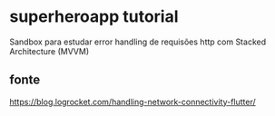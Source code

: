 # superheroapp tutorial

Sandbox para estudar error handling de requisões http com Stacked Architecture (MVVM)


## fonte

https://blog.logrocket.com/handling-network-connectivity-flutter/